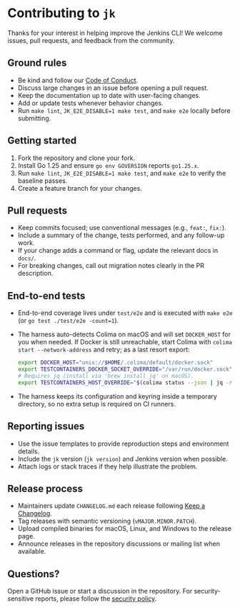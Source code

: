 # Contributing to `jk`

Thanks for your interest in helping improve the Jenkins CLI! We welcome issues,
pull requests, and feedback from the community.

## Ground rules

- Be kind and follow our [Code of Conduct](CODE_OF_CONDUCT.md).
- Discuss large changes in an issue before opening a pull request.
- Keep the documentation up to date with user-facing changes.
- Add or update tests whenever behavior changes.
- Run `make lint`, `JK_E2E_DISABLE=1 make test`, and `make e2e` locally before submitting.

## Getting started

1. Fork the repository and clone your fork.
2. Install Go 1.25 and ensure `go env GOVERSION` reports `go1.25.x`.
3. Run `make lint`, `JK_E2E_DISABLE=1 make test`, and `make e2e` to verify the baseline passes.
4. Create a feature branch for your changes.

## Pull requests

- Keep commits focused; use conventional messages (e.g., `feat:`, `fix:`).
- Include a summary of the change, tests performed, and any follow-up work.
- If your change adds a command or flag, update the relevant docs in `docs/`.
- For breaking changes, call out migration notes clearly in the PR description.

## End-to-end tests

- End-to-end coverage lives under `test/e2e` and is executed with `make e2e` (or `go test ./test/e2e -count=1`).
- The harness auto-detects Colima on macOS and will set `DOCKER_HOST` for you when needed. If Docker is still unreachable, start Colima with `colima start --network-address` and retry; as a last resort export:

  ```sh
  export DOCKER_HOST="unix://$HOME/.colima/default/docker.sock"
  export TESTCONTAINERS_DOCKER_SOCKET_OVERRIDE="/var/run/docker.sock"
  # Requires jq (install via 'brew install jq' on macOS).
  export TESTCONTAINERS_HOST_OVERRIDE="$(colima status --json | jq -r '.ip_address')"
  ```

- The harness keeps its configuration and keyring inside a temporary directory, so no extra setup is required on CI runners.

## Reporting issues

- Use the issue templates to provide reproduction steps and environment details.
- Include the `jk` version (`jk version`) and Jenkins version when possible.
- Attach logs or stack traces if they help illustrate the problem.

## Release process

- Maintainers update `CHANGELOG.md` each release following [Keep a Changelog](https://keepachangelog.com/en/1.1.0/).
- Tag releases with semantic versioning (`vMAJOR.MINOR.PATCH`).
- Upload compiled binaries for macOS, Linux, and Windows to the release page.
- Announce releases in the repository discussions or mailing list when available.

## Questions?

Open a GitHub issue or start a discussion in the repository. For
security-sensitive reports, please follow the [security policy](SECURITY.md).
